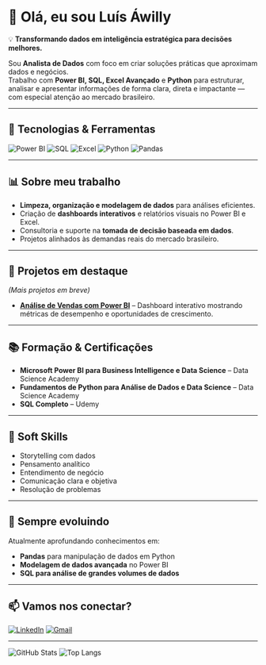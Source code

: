 # 👋 Olá, eu sou Luís Áwilly  

💡 **Transformando dados em inteligência estratégica para decisões melhores.**  

Sou **Analista de Dados** com foco em criar soluções práticas que aproximam dados e negócios.  
Trabalho com **Power BI, SQL, Excel Avançado** e **Python** para estruturar, analisar e apresentar informações de forma clara, direta e impactante — com especial atenção ao mercado brasileiro.  

---

## 🚀 Tecnologias & Ferramentas
![Power BI](https://img.shields.io/badge/Power%20BI-F2C811?style=for-the-badge&logo=Power%20BI&logoColor=black)
![SQL](https://img.shields.io/badge/SQL-336791?style=for-the-badge&logo=postgresql&logoColor=white)
![Excel](https://img.shields.io/badge/Excel-217346?style=for-the-badge&logo=microsoft-excel&logoColor=white)
![Python](https://img.shields.io/badge/Python-3776AB?style=for-the-badge&logo=python&logoColor=white)
![Pandas](https://img.shields.io/badge/Pandas-150458?style=for-the-badge&logo=pandas&logoColor=white)

---

## 📊 Sobre meu trabalho
- **Limpeza, organização e modelagem de dados** para análises eficientes.  
- Criação de **dashboards interativos** e relatórios visuais no Power BI e Excel.  
- Consultoria e suporte na **tomada de decisão baseada em dados**.  
- Projetos alinhados às demandas reais do mercado brasileiro.  

---

## 📂 Projetos em destaque
*(Mais projetos em breve)*  
- **[Análise de Vendas com Power BI](#)** – Dashboard interativo mostrando métricas de desempenho e oportunidades de crescimento.  

---

## 📚 Formação & Certificações
- **Microsoft Power BI para Business Intelligence e Data Science** – Data Science Academy  
- **Fundamentos de Python para Análise de Dados e Data Science** – Data Science Academy  
- **SQL Completo** – Udemy  

---

## 💼 Soft Skills
- Storytelling com dados  
- Pensamento analítico  
- Entendimento de negócio  
- Comunicação clara e objetiva  
- Resolução de problemas  

---

## 🔄 Sempre evoluindo
Atualmente aprofundando conhecimentos em:
- **Pandas** para manipulação de dados em Python  
- **Modelagem de dados avançada** no Power BI  
- **SQL para análise de grandes volumes de dados**  

---

## 📫 Vamos nos conectar?
[![LinkedIn](https://img.shields.io/badge/LinkedIn-0A66C2?style=for-the-badge&logo=linkedin&logoColor=white)](https://www.linkedin.com/in/luis-awilly/)
[![Gmail](https://img.shields.io/badge/Email-D14836?style=for-the-badge&logo=gmail&logoColor=white)](mailto:dados.awilly@gmail.com)

---

![GitHub Stats](https://github-readme-stats.vercel.app/api?username=SEU_USUARIO_AQUI&show_icons=true&theme=radical)
![Top Langs](https://github-readme-stats.vercel.app/api/top-langs/?username=SEU_USUARIO_AQUI&layout=compact&theme=radical)
